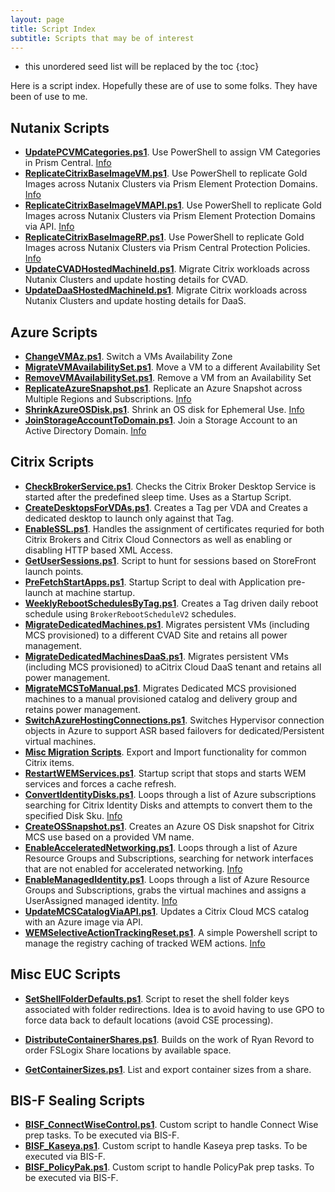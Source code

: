 ```yaml
---
layout: page
title: Script Index
subtitle: Scripts that may be of interest
---
```


-  this unordered seed list will be replaced by the toc
{:toc}

Here is a script index. Hopefully these are of use to some folks. They have been of use to me.

## Nutanix Scripts

-  **[UpdatePCVMCategories.ps1](https://github.com/nutanixdev/euc-samples/tree/main/citrix/categories/manage_pc_vm_categories)**. Use PowerShell to assign VM Categories in Prism Central. [Info](https://www.nutanix.dev/2023/07/26/)
-  **[ReplicateCitrixBaseImageVM.ps1](https://github.com/nutanixdev/euc-samples/tree/main/citrix/mcs/replicate_citrix_base_image_pd)**. Use PowerShell to replicate Gold Images across Nutanix Clusters via Prism Element Protection Domains. [Info](https://www.nutanix.dev/2023/07/03/replicating-images-for-citrix-mcs-with-prism-element-protection-domains-and-powershell/)
-  **[ReplicateCitrixBaseImageVMAPI.ps1](https://github.com/nutanixdev/euc-samples/tree/main/citrix/mcs/replicate_citrix_base_image_pd_api)**. Use PowerShell to replicate Gold Images across Nutanix Clusters via Prism Element Protection Domains via API. [Info](https://www.nutanix.dev/2023/07/03/replicating-images-for-citrix-mcs-with-prism-element-protection-domains-and-powershell/)
-  **[ReplicateCitrixBaseImageRP.ps1](https://github.com/nutanixdev/euc-samples/tree/main/citrix/mcs/replicate_citrix_base_image_pc/recovery_point_replication)**. Use PowerShell to replicate Gold Images across Nutanix Clusters via Prism Central Protection Policies. [Info](https://www.nutanix.dev/2023/07/04/replicating-images-for-citrix-mcs-with-prism-central-protection-policies-and-recovery-points/)
-  **[UpdateCVADHostedMachineId.ps1](https://github.com/nutanixdev/euc-samples/tree/main/citrix/multi_cluster_migration/citrix_cvad_reset_hostedmachineid)**. Migrate Citrix workloads across Nutanix Clusters and update hosting details for CVAD.
-  **[UpdateDaaSHostedMachineId.ps1](https://github.com/nutanixdev/euc-samples/tree/main/citrix/multi_cluster_migration/citrix_daas_reset_hostedmachineid)**. Migrate Citrix workloads across Nutanix Clusters and update hosting details for DaaS.

## Azure Scripts

-  **[ChangeVMAz.ps1](https://github.com/JamesKindon/Azure/blob/master/ChangeVMAz.ps1)**. Switch a VMs Availability Zone
-  **[MigrateVMAvailabilitySet.ps1](https://github.com/JamesKindon/Azure/blob/master/MigrateVMAvailabilitySet.ps1)**. Move a VM to a different Availability Set
-  **[RemoveVMAvailabilitySet.ps1](https://github.com/JamesKindon/Azure/blob/master/RemoveVMAvailabilitySet.ps1)**. Remove a VM from an Availability Set
-  **[ReplicateAzureSnapshot.ps1](https://github.com/JamesKindon/Azure/blob/master/ReplicateAzureSnapshot.ps1)**. Replicate an Azure Snapshot across Multiple Regions and Subscriptions. [Info](https://jkindon.com/microsoft-azure-snapshot-replication-framework/)
-  **[ShrinkAzureOSDisk.ps1](https://github.com/JamesKindon/Azure/blob/master/ShrinkAzureOSDisk.ps1)**. Shrink an OS disk for Ephemeral Use. [Info](https://jkindon.com/shrink-azure-os-disk-for-ephemeral/)
-  **[JoinStorageAccountToDomain.ps1](https://github.com/JamesKindon/Azure/tree/master/JoinStorageAccountToDomain)**. Join a Storage Account to an Active Directory Domain. [Info](https://jkindon.com/automating-active-directory-domain-join-for-azure-storage-accounts-with-container-workloads/)

## Citrix Scripts

-  **[CheckBrokerService.ps1](https://github.com/JamesKindon/Citrix/blob/master/CheckBrokerService.ps1)**. Checks the Citrix Broker Desktop Service is started after the predefined sleep time. Uses as a Startup Script.
-  **[CreateDesktopsForVDAs.ps1](https://github.com/JamesKindon/Citrix/blob/master/CreateDesktopsForVDAs.ps1)**. Creates a Tag per VDA and Creates a dedicated desktop to launch only against that Tag.
-  **[EnableSSL.ps1](https://github.com/JamesKindon/Citrix/blob/master/EnableSSL.ps1)**. Handles the assignment of certificates requried for both Citrix Brokers and Citrix Cloud Connectors as well as enabling or disabling HTTP based XML Access.
-  **[GetUserSessions.ps1](https://github.com/JamesKindon/Citrix/blob/master/GetUserSessions.ps1)**. Script to hunt for sessions based on StoreFront launch points.
-  **[PreFetchStartApps.ps1](https://github.com/JamesKindon/Citrix/blob/master/PreFetchStartApps.ps1)**. Startup Script to deal with Application pre-launch at machine startup.
-  **[WeeklyRebootSchedulesByTag.ps1](https://github.com/JamesKindon/Citrix/blob/master/WeeklyRebootSchedulesByTag.ps1)**. Creates a Tag driven daily reboot schedule using `BrokerRebootScheduleV2` schedules.
-  **[MigrateDedicatedMachines.ps1](https://github.com/JamesKindon/Citrix/tree/master/Migration%20Scripts/MigrateDedicatedMachines/MigratedDedicatedVM)**. Migrates persistent VMs (including MCS provisioned) to a different CVAD Site and retains all power management.
-  **[MigrateDedicatedMachinesDaaS.ps1](https://github.com/JamesKindon/Citrix/tree/master/Migration%20Scripts/MigrateDedicatedMachines/MigrateDedicatedVMDaaS)**. Migrates persistent VMs (including MCS provisioned) to aCitrix Cloud DaaS tenant and retains all power management.
-  **[MigrateMCSToManual.ps1](https://github.com/JamesKindon/Citrix/blob/master/Migration%20Scripts/MigrateMCSToManual/MigrateMCSToManual.ps1)**. Migrates Dedicated MCS provisioned machines to a manual provisioned catalog and delivery group and retains power management.
-  **[SwitchAzureHostingConnections.ps1](https://github.com/JamesKindon/Citrix/blob/master/Migration%20Scripts/SwitchAzureHostingConnections/SwitchAzureHostingConnections.ps1)**. Switches Hypervisor connection objects in Azure to support ASR based failovers for dedicated/Persistent virtual machines.
-  **[Misc Migration Scripts](https://github.com/JamesKindon/Citrix/tree/master/Migration%20Scripts)**. Export and Import functionality for common Citrix items.
-  **[RestartWEMServices.ps1](https://github.com/JamesKindon/Citrix/blob/master/Citrix%20WEM%20Startup%20Scripts/RestartWEMServices.ps1)**. Startup script that stops and starts WEM services and forces a cache refresh.
-  **[ConvertIdentityDisks.ps1](https://github.com/JamesKindon/Citrix/blob/master/Azure/ConvertIdentityDisks.ps1)**. Loops through a list of Azure subscriptions searching for Citrix Identity Disks and attempts to convert them to the specified Disk Sku. [Info](https://jkindon.com/enhancing-citrix-mcs-and-microsoft-azure-part-1-identity-disk-cost-optimization/)
-  **[CreateOSSnapshot.ps1](https://github.com/JamesKindon/Citrix/blob/master/Azure/CreateOSSnapshot.ps1)**. Creates an Azure OS Disk snapshot for Citrix MCS use based on a provided VM name.
-  **[EnableAcceleratedNetworking.ps1](https://github.com/JamesKindon/Citrix/blob/master/Azure/EnableAcceleratedNetworking.ps1)**. Loops through a list of Azure Resource Groups and Subscriptions, searching for network interfaces that are not enabled for accelerated networking. [Info](https://jkindon.com/enhancing-citrix-mcs-and-microsoft-azure-part-2-accelerated-networking/)
-  **[EnableManagedIdentity.ps1](https://github.com/JamesKindon/Citrix/blob/master/Azure/EnableManagedIdentity.ps1)**. Loops through a list of Azure Resource Groups and Subscriptions, grabs the virtual machines and assigns a UserAssigned managed identity. [Info](https://jkindon.com/enhancing-citrix-mcs-and-microsoft-azure-part-3-managed-identities/)
-  **[UpdateMCSCatalogViaAPI.ps1](https://github.com/JamesKindon/Citrix/blob/master/Azure/UpdateMCSCatalogViaAPI.ps1)**. Updates a Citrix Cloud MCS catalog with an Azure image via API.
-  **[WEMSelectiveActionTrackingReset.ps1](https://github.com/JamesKindon/CitrixWEMActionTrackingReset/blob/master/WEMSelectiveActionTrackingReset.ps1)**. A simple Powershell script to manage the registry caching of tracked WEM actions. [Info](https://jkindon.com/selective-deletion-of-the-wem-actions-tracking-cache/)

## Misc EUC Scripts

-  **[SetShellFolderDefaults.ps1](https://github.com/JamesKindon/Citrix/blob/master/SetShellFolderDefaults.ps1)**.  Script to reset the shell folder keys associated with folder redirections. Idea is to avoid having to use GPO to force data back to default locations (avoid CSE processing).

-  **[DistributeContainerShares.ps1](https://github.com/JamesKindon/Citrix/blob/master/FSLogix/DistributeContainerShares.ps1)**. Builds on the work of Ryan Revord to order FSLogix Share locations by available space.
-  **[GetContainerSizes.ps1](https://github.com/JamesKindon/Citrix/blob/master/FSLogix/GetContainerSizes.ps1)**. List and export container sizes from a share.

## BIS-F Sealing Scripts

-  **[BISF_ConnectWiseControl.ps1](https://github.com/JamesKindon/Citrix/tree/master/Sealing/Connectwise)**. Custom script to handle Connect Wise prep tasks. To be executed via BIS-F.
-  **[BISF_Kaseya.ps1](https://github.com/JamesKindon/Citrix/tree/master/Sealing/Kaseya)**. Custom script to handle Kaseya prep tasks. To be executed via BIS-F.
-  **[BISF_PolicyPak.ps1](https://github.com/JamesKindon/Citrix/tree/master/Sealing/PolicyPak)**. Custom script to handle PolicyPak prep tasks. To be executed via BIS-F.
